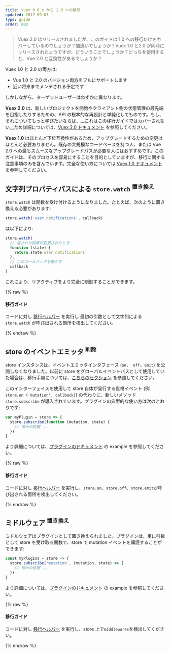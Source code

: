 ```yaml
---
title: Vuex 0.6.x から 1.0 への移行
updated: 2017-09-03
type: guide
order: 603
---
```


> Vuex 2.0 はリリースされましたが、このガイドは 1.0 への移行だけをカバーしているのでしょうか？間違いでしょうか？Vuex 1.0 と2.0 が同時にリリースされたようですが、どういうことでしょうか？どっちを使用すると、Vue 2.0 と互換性があるでしょうか？

Vuex 1.0 と 2.0 の両方は:

- Vue 1.0 と 2.0 のバージョン両方をフルにサポートします
- 近い将来までメンテされる予定です

しかしながら、ターゲットユーザーはわずかに異なります。

__Vuex 2.0__ は、新しいプロジェクトを開始やクライアント側の状態管理の最先端を目指したりするための、API の根本的な再設計と単純化してものです。もし、それについてもっと学びたいならば、__これはこの移行ガイドではカバーされない__ため詳細については、[Vuex 2.0 ドキュメント](https://vuex.vuejs.org/en/index.html) を参照してください。

__Vuex 1.0__ はほとんど下位互換性があるため、アップグレードするための変更はほとんど必要ありません。既存の大規模なコードベースを持つ人、または Vue 2.0 への最もスムーズなアップグレードパスが必要な人にはおすすめです。このガイドは、そのプロセスを容易にすることを目的としていますが、移行に関する注意事項のみを含んでいます。完全な使い方については [Vuex 1.0 ドキュメント](https://github.com/vuejs/vuex/tree/1.0/docs/ja) を参照してください。

## 文字列プロパティパスによる `store.watch` <sup>置き換え</sup>

`store.watch` は関数を受け付けるようになりました。たとえば、次のように置き換える必要があります:

``` js
store.watch('user.notifications', callback)
```

は以下により:

``` js
store.watch(
  // 返された結果が変更されたとき...
  function (state) {
    return state.user.notifications
  },
  // このコールバックを動かす
  callback
)
```

これにより、リアクティブをより完全に制御することができます。

{% raw %}
<div class="upgrade-path">
  <h4>移行ガイド</h4>
  <p>コードに対し <a href="https://github.com/vuejs/vue-migration-helper">移行ヘルパー</a> を実行し 最初の引数として文字列による <code>store.watch</code> が呼び出される箇所を検出してください。</p>
</div>
{% endraw %}

## store のイベントエミッタ <sup>削除</sup>

store インスタンスは、イベントエミッタインタフェース (`on`、` off`、`emit`) を公開しなくなりました。以前に store をグローバルイベントバスとして使用していた場合は、移行手順については、[こちらのセクション](migration.html#dispatch-および-broadcast-置き換え) を参照してください。

このインターフェイスを使用して store 自体が発行する監視イベント (例 `store.on ('mutation', callback)`) の代わりに、新しいメソッド `store.subscribe` が導入されています。プラグインの典型的な使い方は次のとおりです:

``` js
var myPlugin = store => {
  store.subscribe(function (mutation, state) {
    // 何かの処理 ...
  })
}

```

より詳細については、[プラグインのドキュメント](https://github.com/vuejs/vuex/blob/1.0/docs/ja/plugins.md) の example を参照してください。

{% raw %}
<div class="upgrade-path">
  <h4>移行ガイド</h4>
  <p>コードに対し <a href="https://github.com/vuejs/vue-migration-helper">移行ヘルパー</a> を実行し、<code>store.on</code>、<code>store.off</code>、<code>store.emit</code>が呼び出される箇所を検出してください。</p>
</div>
{% endraw %}

## ミドルウェア <sup>置き換え</sup>

ミドルウェアはプラグインとして置き換えられました。プラグインは、単に引数として store を受け取る関数で、store で mutation イベントを購読することができます:

``` js
const myPlugins = store => {
  store.subscribe('mutation', (mutation, state) => {
    // 何かの処理 ...
  })
}
```

より詳細については、[プラグインのドキュメント](https://github.com/vuejs/vuex/blob/1.0/docs/ja/plugins.md) の example を参照してください。

{% raw %}
<div class="upgrade-path">
  <h4>移行ガイド</h4>
  <p>コードに対し <a href="https://github.com/vuejs/vue-migration-helper">移行ヘルパー</a> を実行し、store 上で<code>middlewares</code>を検出してください。</p>
</div>
{% endraw %}
